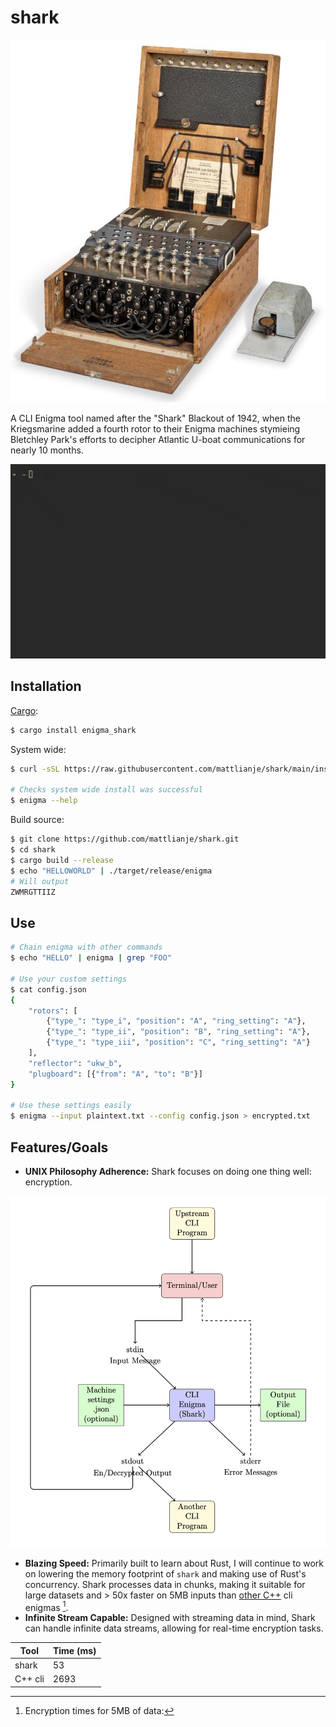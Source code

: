 # shark
![four rotor Enigma](img/4-rotor-enigma.jpeg)

A CLI Enigma tool named after the "Shark" Blackout of 1942, when the Kriegsmarine added a fourth rotor to their Enigma machines 
stymieing Bletchley Park's efforts to decipher Atlantic U-boat communications for nearly 10 months.

![shark on unix](img/bp-readme.gif)

## Installation
[Cargo](https://crates.io/crates/enigma_shark):
```bash
$ cargo install enigma_shark
```
System wide:
```bash
$ curl -sSL https://raw.githubusercontent.com/mattlianje/shark/main/install.sh | bash

# Checks system wide install was successful 
$ enigma --help
```
Build source:
```bash
$ git clone https://github.com/mattlianje/shark.git
$ cd shark
$ cargo build --release
$ echo "HELLOWORLD" | ./target/release/enigma
# Will output
ZWMRGTTIIZ
```

## Use
```bash
# Chain enigma with other commands
$ echo "HELLO" | enigma | grep "FOO"

# Use your custom settings
$ cat config.json
{
    "rotors": [
        {"type_": "type_i", "position": "A", "ring_setting": "A"},
        {"type_": "type_ii", "position": "B", "ring_setting": "A"},
        {"type_": "type_iii", "position": "C", "ring_setting": "A"}
    ],
    "reflector": "ukw_b",
    "plugboard": [{"from": "A", "to": "B"}]
}

# Use these settings easily
$ enigma --input plaintext.txt --config config.json > encrypted.txt
```
## Features/Goals
- **UNIX Philosophy Adherence:** Shark focuses on doing one thing well: encryption.

![UNIX philosophy](img/enigma-pipes-diagram.png)
- **Blazing Speed:** Primarily built to learn about Rust, I will continue to work on lowering the memory footprint of `shark` and making use of Rust's concurrency. Shark processes data in chunks, making it suitable for large datasets and > 50x faster on 5MB inputs than [other C++](benches/bench.sh) cli enigmas [^1].
- **Infinite Stream Capable:** Designed with streaming data in mind, Shark can handle infinite data streams, allowing for real-time encryption tasks.

[^1]: Encryption times for 5MB of data:

| Tool    | Time (ms) |
|---------|-----------|
| shark   | 53        |
| C++ cli | 2693      |
